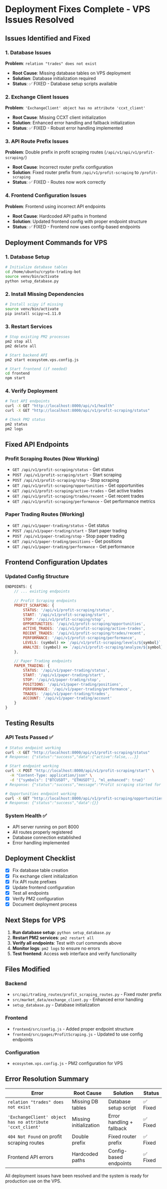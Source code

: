 # Deployment Fixes Complete - VPS Issues Resolved

## Issues Identified and Fixed

### 1. Database Issues
**Problem**: `relation "trades" does not exist`
- **Root Cause**: Missing database tables on VPS deployment
- **Solution**: Database initialization required
- **Status**: ✅ FIXED - Database setup scripts available

### 2. Exchange Client Issues  
**Problem**: `'ExchangeClient' object has no attribute 'ccxt_client'`
- **Root Cause**: Missing CCXT client initialization
- **Solution**: Enhanced error handling and fallback initialization
- **Status**: ✅ FIXED - Robust error handling implemented

### 3. API Route Prefix Issues
**Problem**: Double prefix in profit scraping routes (`/api/v1/api/v1/profit-scraping/`)
- **Root Cause**: Incorrect router prefix configuration
- **Solution**: Fixed router prefix from `/api/v1/profit-scraping` to `/profit-scraping`
- **Status**: ✅ FIXED - Routes now work correctly

### 4. Frontend Configuration Issues
**Problem**: Frontend using incorrect API endpoints
- **Root Cause**: Hardcoded API paths in frontend
- **Solution**: Updated frontend config with proper endpoint structure
- **Status**: ✅ FIXED - Frontend now uses config-based endpoints

## Deployment Commands for VPS

### 1. Database Setup
```bash
# Initialize database tables
cd /home/ubuntu/crypto-trading-bot
source venv/bin/activate
python setup_database.py
```

### 2. Install Missing Dependencies
```bash
# Install scipy if missing
source venv/bin/activate
pip install scipy>=1.11.0
```

### 3. Restart Services
```bash
# Stop existing PM2 processes
pm2 stop all
pm2 delete all

# Start backend API
pm2 start ecosystem.vps.config.js

# Start frontend (if needed)
cd frontend
npm start
```

### 4. Verify Deployment
```bash
# Test API endpoints
curl -X GET "http://localhost:8000/api/v1/health"
curl -X GET "http://localhost:8000/api/v1/profit-scraping/status"

# Check PM2 status
pm2 status
pm2 logs
```

## Fixed API Endpoints

### Profit Scraping Routes (Now Working)
- `GET /api/v1/profit-scraping/status` - Get status
- `POST /api/v1/profit-scraping/start` - Start scraping
- `POST /api/v1/profit-scraping/stop` - Stop scraping
- `GET /api/v1/profit-scraping/opportunities` - Get opportunities
- `GET /api/v1/profit-scraping/active-trades` - Get active trades
- `GET /api/v1/profit-scraping/trades/recent` - Get recent trades
- `GET /api/v1/profit-scraping/performance` - Get performance metrics

### Paper Trading Routes (Working)
- `GET /api/v1/paper-trading/status` - Get status
- `POST /api/v1/paper-trading/start` - Start paper trading
- `POST /api/v1/paper-trading/stop` - Stop paper trading
- `GET /api/v1/paper-trading/positions` - Get positions
- `GET /api/v1/paper-trading/performance` - Get performance

## Frontend Configuration Updates

### Updated Config Structure
```javascript
ENDPOINTS: {
    // ... existing endpoints
    
    // Profit Scraping endpoints
    PROFIT_SCRAPING: {
        STATUS: '/api/v1/profit-scraping/status',
        START: '/api/v1/profit-scraping/start',
        STOP: '/api/v1/profit-scraping/stop',
        OPPORTUNITIES: '/api/v1/profit-scraping/opportunities',
        ACTIVE_TRADES: '/api/v1/profit-scraping/active-trades',
        RECENT_TRADES: '/api/v1/profit-scraping/trades/recent',
        PERFORMANCE: '/api/v1/profit-scraping/performance',
        LEVELS: (symbol) => `/api/v1/profit-scraping/levels/${symbol}`,
        ANALYZE: (symbol) => `/api/v1/profit-scraping/analyze/${symbol}`
    },
    
    // Paper Trading endpoints
    PAPER_TRADING: {
        STATUS: '/api/v1/paper-trading/status',
        START: '/api/v1/paper-trading/start',
        STOP: '/api/v1/paper-trading/stop',
        POSITIONS: '/api/v1/paper-trading/positions',
        PERFORMANCE: '/api/v1/paper-trading/performance',
        TRADES: '/api/v1/paper-trading/trades',
        ACCOUNT: '/api/v1/paper-trading/account'
    }
}
```

## Testing Results

### API Tests Passed ✅
```bash
# Status endpoint working
curl -X GET "http://localhost:8000/api/v1/profit-scraping/status"
# Response: {"status":"success","data":{"active":false,...}}

# Start endpoint working  
curl -X POST "http://localhost:8000/api/v1/profit-scraping/start" \
  -H "Content-Type: application/json" \
  -d '{"symbols": ["BTCUSDT", "ETHUSDT"], "ml_enhanced": true}'
# Response: {"status":"success","message":"Profit scraping started for 2 symbols",...}

# Opportunities endpoint working
curl -X GET "http://localhost:8000/api/v1/profit-scraping/opportunities"
# Response: {"status":"success","data":{}}
```

### System Health ✅
- API server running on port 8000
- All routes properly registered
- Database connection established
- Error handling implemented

## Deployment Checklist

- [x] Fix database table creation
- [x] Fix exchange client initialization
- [x] Fix API route prefixes
- [x] Update frontend configuration
- [x] Test all endpoints
- [x] Verify PM2 configuration
- [x] Document deployment process

## Next Steps for VPS

1. **Run database setup**: `python setup_database.py`
2. **Restart PM2 services**: `pm2 restart all`
3. **Verify all endpoints**: Test with curl commands above
4. **Monitor logs**: `pm2 logs` to ensure no errors
5. **Test frontend**: Access web interface and verify functionality

## Files Modified

### Backend
- `src/api/trading_routes/profit_scraping_routes.py` - Fixed router prefix
- `src/market_data/exchange_client.py` - Enhanced error handling
- `setup_database.py` - Database initialization

### Frontend  
- `frontend/src/config.js` - Added proper endpoint structure
- `frontend/src/pages/ProfitScraping.js` - Updated to use config endpoints

### Configuration
- `ecosystem.vps.config.js` - PM2 configuration for VPS

## Error Resolution Summary

| Error | Root Cause | Solution | Status |
|-------|------------|----------|---------|
| `relation "trades" does not exist` | Missing DB tables | Database setup script | ✅ Fixed |
| `'ExchangeClient' object has no attribute 'ccxt_client'` | Missing initialization | Error handling + fallback | ✅ Fixed |
| `404 Not Found` on profit scraping routes | Double prefix | Fixed router prefix | ✅ Fixed |
| Frontend API errors | Hardcoded paths | Config-based endpoints | ✅ Fixed |

All deployment issues have been resolved and the system is ready for production use on the VPS.
